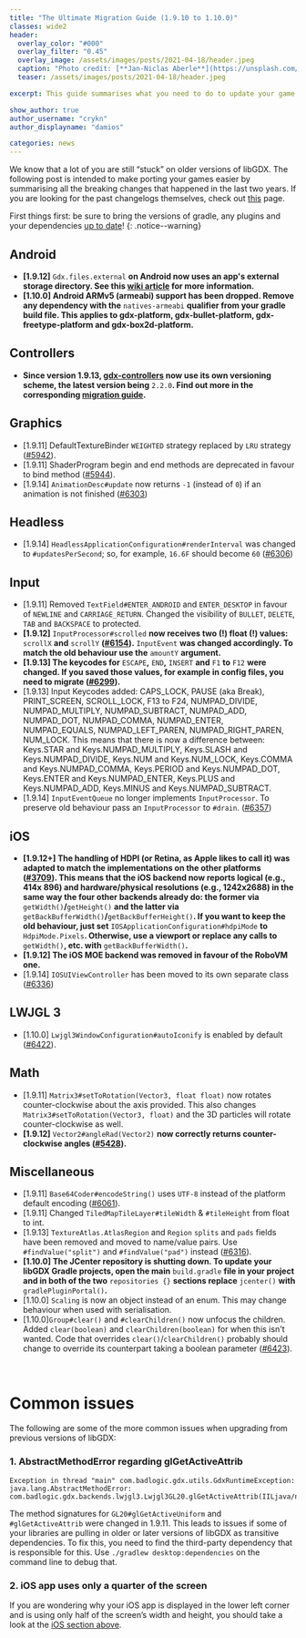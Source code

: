 ```yaml
---
title: "The Ultimate Migration Guide (1.9.10 to 1.10.0)"
classes: wide2
header:
  overlay_color: "#000"
  overlay_filter: "0.45"
  overlay_image: /assets/images/posts/2021-04-18/header.jpeg
  caption: "Photo credit: [**Jan-Niclas Aberle**](https://unsplash.com/photos/h5ZqVoCDgys)"
  teaser: /assets/images/posts/2021-04-18/header.jpeg

excerpt: This guide summarises what you need to do to update your game from libGDX 1.9.10 to 1.10.0.

show_author: true
author_username: "crykn"
author_displayname: "damios"

categories: news
---
```


We know that a lot of you are still “stuck” on older versions of libGDX. The following post is intended to make porting your games easier by summarising all the breaking changes that happened in the last two years. If you are looking for the past changelogs themselves, check out [this](/news/changelog/) page.

First things first: be sure to bring the versions of gradle, any plugins and your dependencies [up to date](https://libgdx.com/dev/versions/)!
{: .notice--warning}

## Android
- **[1.9.12]** `Gdx.files.external` **on Android now uses an app's external storage directory. See this [wiki article](https://github.com/libgdx/libgdx/wiki/File-handling#android) for more information.**
- **[1.10.0] Android ARMv5 (armeabi) support has been dropped. Remove any dependency with the** `natives-armeabi` **qualifier from your gradle build file. This applies to gdx-platform, gdx-bullet-platform, gdx-freetype-platform and gdx-box2d-platform.**

## Controllers
- **Since version 1.9.13, [gdx-controllers](https://github.com/libgdx/gdx-controllers) now use its own versioning scheme, the latest version being** `2.2.0`**. Find out more in the corresponding [migration guide](https://github.com/libgdx/gdx-controllers/wiki/Migrate-from-v1).**

## Graphics
- [1.9.11] DefaultTextureBinder `WEIGHTED` strategy replaced by `LRU` strategy ([#5942](https://github.com/libgdx/libgdx/pull/5942)).
- [1.9.11] ShaderProgram begin and end methods are deprecated in favour to bind method ([#5944](https://github.com/libgdx/libgdx/pull/5944)).
- [1.9.14] `AnimationDesc#update` now returns `-1` (instead of `0`) if an animation is not finished ([#6303](https://github.com/libgdx/libgdx/pull/6303))

## Headless
- [1.9.14] `HeadlessApplicationConfiguration#renderInterval` was changed to `#updatesPerSecond`; so, for example, `16.6F` should become `60` ([#6306](https://github.com/libgdx/libgdx/pull/6306))

## Input
- [1.9.11] Removed `TextField#ENTER_ANDROID` and `ENTER_DESKTOP` in favour of `NEWLINE` and `CARRIAGE_RETURN`. Changed the visibility of `BULLET`, `DELETE`, `TAB` and `BACKSPACE` to protected.
- **[1.9.12]** `InputProcessor#scrolled` **now receives two (!) float (!) values:** `scrollX` **and** `scrollY` **([#6154](https://github.com/libgdx/libgdx/pull/6154)).** `InputEvent` **was changed accordingly. To match the old behaviour use the** `amountY` **argument.**
- **[1.9.13] The keycodes for** `ESCAPE`**,** `END`**,** `INSERT` **and** `F1` **to** `F12` **were changed. If you saved those values, for example in config files, you need to migrate ([#6299](https://github.com/libgdx/libgdx/pull/6299#issuecomment-739154036)).**
- [1.9.13] Input Keycodes added: CAPS_LOCK, PAUSE (aka Break), PRINT_SCREEN, SCROLL_LOCK, F13 to F24, NUMPAD_DIVIDE, NUMPAD_MULTIPLY, NUMPAD_SUBTRACT, NUMPAD_ADD, NUMPAD_DOT, NUMPAD_COMMA, NUMPAD_ENTER, NUMPAD_EQUALS, NUMPAD_LEFT_PAREN, NUMPAD_RIGHT_PAREN, NUM_LOCK. This means that there is now a difference between: Keys.STAR and Keys.NUMPAD_MULTIPLY, Keys.SLASH and Keys.NUMPAD_DIVIDE, Keys.NUM and Keys.NUM_LOCK, Keys.COMMA and Keys.NUMPAD_COMMA, Keys.PERIOD and Keys.NUMPAD_DOT, Keys.ENTER and Keys.NUMPAD_ENTER, Keys.PLUS and Keys.NUMPAD_ADD, Keys.MINUS and Keys.NUMPAD_SUBTRACT.
- [1.9.14] `InputEventQueue` no longer implements `InputProcessor`. To preserve old behaviour pass an `InputProcessor` to `#drain`. ([#6357](https://github.com/libgdx/libgdx/pull/6357))

## iOS
- **[1.9.12+] The handling of HDPI (or Retina, as Apple likes to call it) was adapted to match the implementations on the other platforms ([#3709](https://github.com/libgdx/libgdx/pull/3709)). This means that the iOS backend now reports logical (e.g., 414x 896) and hardware/physical resolutions (e.g., 1242x2688) in the same way the four other backends already do: the former via** `getWidth()`**/**`getHeight()` **and the latter via** `getBackBufferWidth()`**/**`getBackBufferHeight()`**. If you want to keep the old behaviour, just set** `IOSApplicationConfiguration#hdpiMode` **to** `HdpiMode.Pixels`**. Otherwise, use a viewport or replace any calls to** `getWidth()`**, etc. with** `getBackBufferWidth()`**.**
- **[1.9.12] The iOS MOE backend was removed in favour of the RoboVM one.**
- [1.9.14] `IOSUIViewController` has been moved to its own separate class ([#6336](https://github.com/libgdx/libgdx/pull/6336))

## LWJGL 3
- [1.10.0] `Lwjgl3WindowConfiguration#autoIconify` is enabled by default ([#6422](https://github.com/libgdx/libgdx/pull/6422)).

## Math
- [1.9.11] `Matrix3#setToRotation(Vector3, float float)` now rotates counter-clockwise about the axis provided. This also changes `Matrix3#setToRotation(Vector3, float)` and the 3D particles will rotate counter-clockwise as well.
- **[1.9.12]** `Vector2#angleRad(Vector2)` **now correctly returns counter-clockwise angles ([#5428](https://github.com/libgdx/libgdx/pull/5428)).**

## Miscellaneous
- [1.9.11] `Base64Coder#encodeString()` uses `UTF-8` instead of the platform default encoding ([#6061](https://github.com/libgdx/libgdx/pull/6061)).
- [1.9.11] Changed `TiledMapTileLayer#tileWidth` & `#tileHeight` from float to int.
- [1.9.13] `TextureAtlas.AtlasRegion` and `Region` `splits` and `pads` fields have been removed and moved to name/value pairs. Use `#findValue("split")` and `#findValue("pad")` instead ([#6316](https://github.com/libgdx/libgdx/pull/6316)).
- **[1.10.0] The JCenter repository is shutting down. To update your libGDX Gradle projects, open the main** `build.gradle` **file in your project and in both of the two** `repositories {}` **sections replace** `jcenter()` **with** `gradlePluginPortal()`**.**
- [1.10.0] `Scaling` is now an object instead of an enum. This may change behaviour when used with serialisation.
- [1.10.0]`Group#clear()` and `#clearChildren()` now unfocus the children. Added `clear(boolean)` and `clearChildren(boolean)` for when this isn't wanted. Code that overrides `clear()`/`clearChildren()` probably should change to override its counterpart taking a boolean parameter ([#6423](https://github.com/libgdx/libgdx/pull/6423)).

<br/>

# Common issues
The following are some of the more common issues when upgrading from previous versions of libGDX:

### 1. AbstractMethodError regarding glGetActiveAttrib
```
Exception in thread "main" com.badlogic.gdx.utils.GdxRuntimeException: java.lang.AbstractMethodError:
com.badlogic.gdx.backends.lwjgl3.Lwjgl3GL20.glGetActiveAttrib(IILjava/nio/IntBuffer;Ljava/nio/IntBuffer;)Ljava/lang/String;
```

The method signatures for `GL20#glGetActiveUniform` and `#glGetActiveAttrib` were changed in 1.9.11. This leads to issues if some of your libraries are pulling in older or later versions of libGDX as transitive dependencies. To fix this, you need to find the third-party dependency that is responsible for this. Use `./gradlew desktop:dependencies` on the command line to debug that.

### 2. iOS app uses only a quarter of the screen
If you are wondering why your iOS app is displayed in the lower left corner and is using only half of the screen’s width and height, you should take a look at the [iOS section above](#ios).
